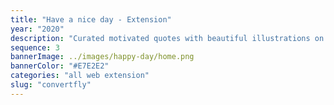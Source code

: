 ```yaml
---
title: "Have a nice day - Extension"
year: "2020"
description: "Curated motivated quotes with beautiful illustrations on new tabs extension."
sequence: 3
bannerImage: ../images/happy-day/home.png
bannerColor: "#E7E2E2"
categories: "all web extension"
slug: "convertfly"
---
```

